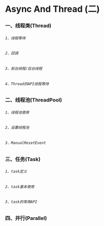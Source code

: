# Async And Thread (二)

### 一、线程类(Thread)

###### `1、线程等待`
###### `2、回调`
###### `3、前台线程/后台线程`
###### `4、Thread的API线程等待`

### 二、线程池(ThreadPool)
###### `1、线程池使用`
###### `2、设置线程池`
###### `3、ManualResetEvent`


### 三、任务(Task)
###### `1、task定义`
###### `2、task基本使用`
###### `3、task的常用API`

### 四、并行(Parallel)
